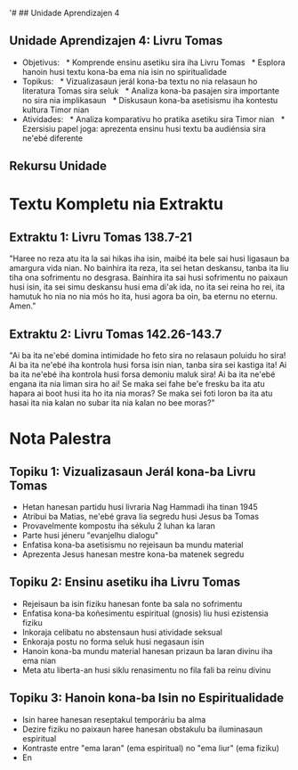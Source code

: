 '# ## Unidade Aprendizajen 4

## Unidade Aprendizajen 4: Livru Tomas
- Objetivus:
  * Komprende ensinu asetiku sira iha Livru Tomas
  * Esplora hanoin husi textu kona-ba ema nia isin no spiritualidade
- Topikus:
  * Vizualizasaun jerál kona-ba textu no nia relasaun ho literatura Tomas sira seluk
  * Analiza kona-ba pasajen sira importante no sira nia implikasaun
  * Diskusaun kona-ba asetisismu iha kontestu kultura Timor nian
- Atividades:
  * Analiza komparativu ho pratika asetiku sira Timor nian
  * Ezersisiu papel joga: aprezenta ensinu husi textu ba audiénsia sira ne'ebé diferente

## Rekursu Unidade

# Textu Kompletu nia Extraktu

## Extraktu 1: Livru Tomas 138.7-21

"Haree no reza atu ita la sai hikas iha isin, maibé ita bele sai husi ligasaun ba amargura vida nian. No bainhira ita reza, ita sei hetan deskansu, tanba ita liu tiha ona sofrimentu no desgrasa. Bainhira ita sai husi sofrimentu no paixaun husi isin, ita sei simu deskansu husi ema di'ak ida, no ita sei reina ho rei, ita hamutuk ho nia no nia mós ho ita, husi agora ba oin, ba eternu no eternu. Amen."

## Extraktu 2: Livru Tomas 142.26-143.7

"Ai ba ita ne'ebé domina intimidade ho feto sira no relasaun poluidu ho sira! Ai ba ita ne'ebé iha kontrola husi forsa isin nian, tanba sira sei kastiga ita! Ai ba ita ne'ebé iha kontrola husi forsa demoniu maluk sira! Ai ba ita ne'ebé engana ita nia liman sira ho ai! Se maka sei fahe be'e fresku ba ita atu hapara ai boot husi ita ho ita nia moras? Se maka sei foti loron ba ita atu hasai ita nia kalan no subar ita nia kalan no bee moras?"

# Nota Palestra

## Topiku 1: Vizualizasaun Jerál kona-ba Livru Tomas

- Hetan hanesan partidu husi livraria Nag Hammadi iha tinan 1945
- Atribui ba Matias, ne'ebé grava lia segredu husi Jesus ba Tomas
- Provavelmente kompostu iha sékulu 2 luhan ka laran
- Parte husi jéneru "evanjelhu dialogu"
- Enfatisa kona-ba asetisismu no rejeisaun ba mundu material
- Aprezenta Jesus hanesan mestre kona-ba matenek segredu

## Topiku 2: Ensinu asetiku iha Livru Tomas

- Rejeisaun ba isin fiziku hanesan fonte ba sala no sofrimentu
- Enfatisa kona-ba koñesimentu espiritual (gnosis) liu husi ezistensia fiziku
- Inkoraja celibatu no abstensaun husi atividade seksual
- Enkoraja postu no forma seluk husi negasaun isin
- Hanoin kona-ba mundu material hanesan prizaun ba laran divinu iha ema nian
- Meta atu liberta-an husi siklu renasimentu no fila fali ba reinu divinu

## Topiku 3: Hanoin kona-ba Isin no Espiritualidade

- Isin haree hanesan reseptakul temporáriu ba alma
- Dezire fiziku no paixaun haree hanesan obstakulu ba iluminasaun espiritual
- Kontraste entre "ema laran" (ema espiritual) no "ema liur" (ema fiziku)
- En